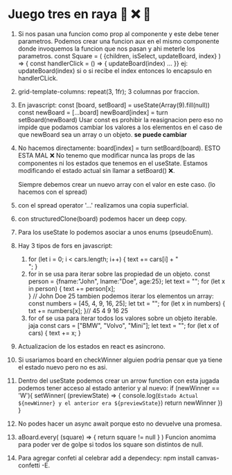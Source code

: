 # Juego tres en raya 🤯 ❌ :large_blue_circle:
1. Si nos pasan una funcion como prop al componente y este debe tener parametros. Podemos crear una funcion
    aux en el mismo componente donde invoquemos la funcion que nos pasan y ahi meterle los parametros.
    const Square = ( {children, isSelect, updateBoard, index} ) => {
    const handlerClick = () => {
      updateBoard(index)
    ...
    }}
  ej: updateBoard(index) si o si recibe el index entonces lo encapsulo en handlerCLick. 
1. grid-template-columns: repeat(3, 1fr);  3 columnas por fraccion.
1. En javascript:
  const [board, setBoard] = useState(Array(9).fill(null))
  const newBoard = [...board]
  newBoard[index] = turn
  setBoard(newBoard)
  Usar const es prohibir la reasignacion pero eso no impide que podamos cambiar los valores
  a los elementos en el caso de que newBoard sea un array o un objeto. **se puede cambiar**
1. No hacemos directamente: 
    board[index] = turn
    setBoard(board).
    ESTO ESTA MAL ❌ No tenemo que modificar nunca las props de las componentes ni los estados
    que tenemos en el useState.
    Estamos modificando el estado actual sin llamar a setBoard() ❌. 

    Siempre debemos crear un nuevo array con el valor en este caso. (lo hacemos con el spread)
1. con el spread operator '...' realizamos una copia superficial.
1. con structuredClone(board) podemos hacer un deep copy. 
1. Para los useState lo podemos asociar a unos enums (pseudoEnum).
1. Hay 3 tipos de fors en javascript:
    1. for (let i = 0; i < cars.length; i++) {
            text += cars[i] + "<br>";
        }
    1. for in se usa para iterar sobre las propiedad de un objeto.
        const person = {fname:"John", lname:"Doe", age:25};
        let text = "";
        for (let x in person) {
            text += person[x];  
        } // John Doe 25
        tambien podemos iterar los elementos un array: 
        const numbers = [45, 4, 9, 16, 25];
        let txt = "";
        for (let x in numbers) {
            txt += numbers[x];
        }// 45 4 9 16 25
    1. for of se usa para iterar todos los valores sobre un objeto iterable. jaja
        const cars = ["BMW", "Volvo", "Mini"];
        let text = "";
        for (let x of cars) {
            text += x;
        }
1. Actualizacion de los estados en react es asincrono. 
1. Si usariamos board en checkWinner alguien podria pensar que ya tiene el estado nuevo pero no es asi. 
1. Dentro del useState podemos crear un arrow function con esta jugada podemos tener acceso al estado
   anterior y al nuevo:
    if (newWinner == 'W'){
      setWinner( (previewState) => {
        console.log(`Estado Actual ${newWinner} y el anterior era ${previewState}`)
        return newWinner
      })
    } 
1. No podes hacer un async await porque esto no devuelve una promesa. 
1. aBoard.every( (square) => { return square != null } ) Funcion anomima para poder ver de golpe si 
   todos los square son distintos de null.
1. Para agregar confeti al celebrar add a dependecy:
    npm install canvas-confetti -E.


